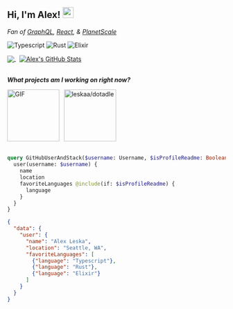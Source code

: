 ## Hi, I'm Alex! <img src="https://emojis.slackmojis.com/emojis/images/1570211625/6611/wave-animated.gif?1570211625" width="25px">

<p>
  <em>
    Fan of <a href="https://graphql.org/">GraphQL</a>, <a href="https://reactjs.org/">React</a>, & <a href="https://planetscale.com/">PlanetScale</a>
  </em>
</p>

![Typescript](https://img.shields.io/badge/TypeScript-3178C6.svg?style=for-the-badge&logo=TypeScript&logoColor=white)
![Rust](https://img.shields.io/badge/Rust-000000.svg?style=for-the-badge&logo=Rust&logoColor=white)
![Elixir](https://img.shields.io/badge/Elixir-4B275F.svg?style=for-the-badge&logo=Elixir&logoColor=white)

<a href="https://github.com/leskaa/leskaa">
  <picture>
    <source 
      srcset="https://github-readme-stats.vercel.app/api/top-langs/?username=leskaa&layout=compact&hide=Processing,Less,SCSS,Dockerfile,HTML,CSS&langs_count=8&title_color=FCE4EC&icon_color=F186C0&&text_color=E0F7FA&bg_color=25,00132C,003248"
      media="(prefers-color-scheme: dark)"
    />
    <source 
      srcset="https://github-readme-stats.vercel.app/api/top-langs/?username=leskaa&layout=compact&hide=Processing,Less,SCSS,Dockerfile,HTML,CSS&langs_count=8&theme=vue"
      media="(prefers-color-scheme: light), (prefers-color-scheme: no-preference)"
    />
    <img align="center" src="https://github-readme-stats.vercel.app/api/top-langs/?username=leskaa&layout=compact&hide=Processing,Less,SCSS,Dockerfile,HTML,CSS&langs_count=8&theme=vue" />
  </picture>
</a>
&nbsp;
<a href="https://github.com/leskaa/leskaa">
  <picture>
    <source 
      srcset="https://github-readme-stats.vercel.app/api?username=leskaa&show_icons=false&count_private=true&hide=contribs&show_icons=true&line_height=29&hide_rank=false&include_all_commits=true&title_color=FCE4EC&icon_color=F186C0&&text_color=E0F7FA&bg_color=25,00132C,003248"
      media="(prefers-color-scheme: dark)"
    />
    <source 
      srcset="https://github-readme-stats.vercel.app/api?username=leskaa&show_icons=false&count_private=true&hide=contribs&show_icons=true&line_height=29&hide_rank=false&include_all_commits=true&theme=vue"
      media="(prefers-color-scheme: light), (prefers-color-scheme: no-preference)"
    />
    <img align="center" src="https://github-readme-stats.vercel.app/api?username=leskaa&show_icons=false&count_private=true&hide=contribs&show_icons=true&line_height=29&hide_rank=false&include_all_commits=true&theme=vue" alt="Alex's GitHub Stats" />
  </picture>
</a>

<br> 
<br> 

<p>
  <em><b>
    What projects am I working on right now?
  </em></b>
</p>
<img align="left"  alt="GIF" src="https://media3.giphy.com/media/jsI8nBXJl6s7r7iuJ5/giphy.gif" height="120px" />
&nbsp;
<a href="https://github.com/leskaa/dotadle">
  <picture>
    <source 
      srcset="https://github-readme-stats.vercel.app/api/pin/?username=leskaa&repo=dotadle&show_owner=true&title_color=FCE4EC&icon_color=F186C0&&text_color=E0F7FA&bg_color=25,00132C,003248"
      media="(prefers-color-scheme: dark)"
    />
    <source 
      srcset="https://github-readme-stats.vercel.app/api/pin/?username=leskaa&repo=dotadle&show_owner=true&theme=vue"
      media="(prefers-color-scheme: light), (prefers-color-scheme: no-preference)"
    />
    <img align="center" src="https://github-readme-stats.vercel.app/api/pin/?username=leskaa&repo=dotadle&show_owner=true&theme=vue" alt="leskaa/dotadle" height="120px" />
  </picture>
</a>

<br> 
<br> 

```graphql
query GitHubUserAndStack($username: Username, $isProfileReadme: Boolean!) {
  user(username: $username) {
    name
    location
    favoriteLanguages @include(if: $isProfileReadme) {
      language
    }
  }
}
```

```json
{
  "data": {
    "user": {
      "name": "Alex Leska",
      "location": "Seattle, WA",
      "favoriteLanguages": [
        {"language": "Typescript"},
        {"language": "Rust"},
        {"language": "Elixir"}
      ]
    }
  }
}
```

<!--
**leskaa/leskaa** is a ✨ _special_ ✨ repository because its `README.md` (this file) appears on your GitHub profile.

Here are some ideas to get you started:

- 🔭 I’m currently working on ...
- 🌱 I’m currently learning ...
- 👯 I’m looking to collaborate on ...
- 🤔 I’m looking for help with ...
- 💬 Ask me about ...
- 📫 How to reach me: ...
- 😄 Pronouns: ...
- ⚡ Fun fact: ...
-->
